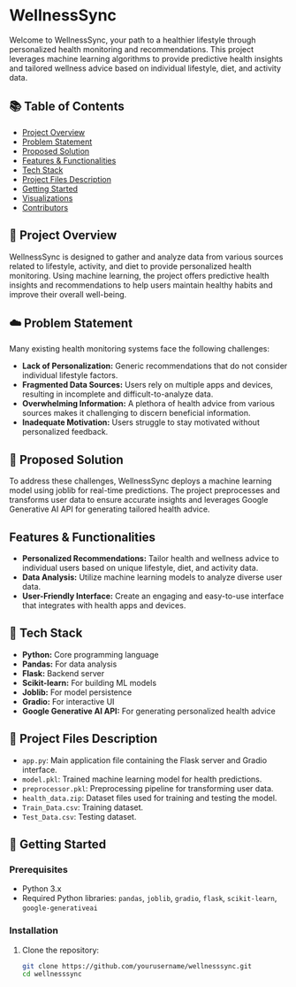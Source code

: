 # WellnessSync

Welcome to WellnessSync, your path to a healthier lifestyle through personalized health monitoring and recommendations. This project leverages machine learning algorithms to provide predictive health insights and tailored wellness advice based on individual lifestyle, diet, and activity data.

## 📚 Table of Contents
- [Project Overview](#project-overview)
- [Problem Statement](#problem-statement)
- [Proposed Solution](#proposed-solution)
- [Features & Functionalities](#features--functionalities)
- [Tech Stack](#tech-stack)
- [Project Files Description](#project-files-description)
- [Getting Started](#getting-started)
- [Visualizations](#visualizations)
- [Contributors](#contributors)

## 📝 Project Overview
WellnessSync is designed to gather and analyze data from various sources related to lifestyle, activity, and diet to provide personalized health monitoring. Using machine learning, the project offers predictive health insights and recommendations to help users maintain healthy habits and improve their overall well-being.

## ☁️ Problem Statement
Many existing health monitoring systems face the following challenges:
- **Lack of Personalization:** Generic recommendations that do not consider individual lifestyle factors.
- **Fragmented Data Sources:** Users rely on multiple apps and devices, resulting in incomplete and difficult-to-analyze data.
- **Overwhelming Information:** A plethora of health advice from various sources makes it challenging to discern beneficial information.
- **Inadequate Motivation:** Users struggle to stay motivated without personalized feedback.

## 💾 Proposed Solution
To address these challenges, WellnessSync deploys a machine learning model using joblib for real-time predictions. The project preprocesses and transforms user data to ensure accurate insights and leverages Google Generative AI API for generating tailored health advice.

## Features & Functionalities
- **Personalized Recommendations:** Tailor health and wellness advice to individual users based on unique lifestyle, diet, and activity data.
- **Data Analysis:** Utilize machine learning models to analyze diverse user data.
- **User-Friendly Interface:** Create an engaging and easy-to-use interface that integrates with health apps and devices.

## 📖 Tech Stack
- **Python:** Core programming language
- **Pandas:** For data analysis
- **Flask:** Backend server
- **Scikit-learn:** For building ML models
- **Joblib:** For model persistence
- **Gradio:** For interactive UI
- **Google Generative AI API:** For generating personalized health advice

## 📜 Project Files Description
- `app.py`: Main application file containing the Flask server and Gradio interface.
- `model.pkl`: Trained machine learning model for health predictions.
- `preprocessor.pkl`: Preprocessing pipeline for transforming user data.
- `health_data.zip`: Dataset files used for training and testing the model.
- `Train_Data.csv`: Training dataset.
- `Test_Data.csv`: Testing dataset.

## 🔸 Getting Started
### Prerequisites
- Python 3.x
- Required Python libraries: `pandas`, `joblib`, `gradio`, `flask`, `scikit-learn`, `google-generativeai`

### Installation
1. Clone the repository:
   ```bash
   git clone https://github.com/yourusername/wellnesssync.git
   cd wellnesssync


